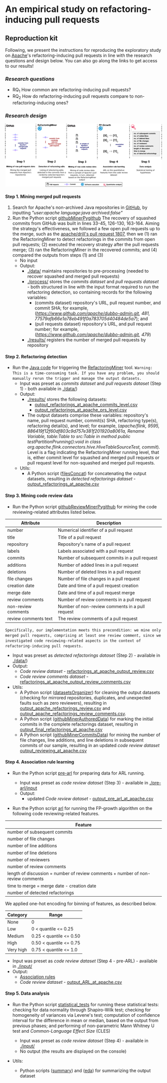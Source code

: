 # An empirical study on refactoring-inducing pull requests

## Reproduction kit

Following, we present the instructions for reproducing the exploratory study on [Apache](https://github.com/apache)'s refactoring-inducing pull requests in line with the research questions and design below.
You can also go along the links to get access to our results!

### *Research questions*
* RQ<sub>1</sub> How common are refactoring-inducing pull requests?
* RQ<sub>2</sub> How do refactoring-inducing pull requests compare to non-refactoring-inducing ones?

### *Research design*

<img src="./images/ResearchDesign.png">

#### Step 1. Mining merged pull requests
1. Search for Apache's non-archived Java repositories in [GitHub](https://github.com/search), by inputting *"user:apache language:java archived:false"*
1. Run the Python script [githubMinerPygithub](Step1/githubMinerPygithub.py)
The recovery of squashed commits from GitHub was built in lines 33-45, 126-130, 163-164. Aiming the strategy's effectiveness, we followed a few open pull requests up to the merge, such as the [apache/drill's pull request 1807](https://github.com/apache/drill/pull/1807), then we (1) ran the RefactoringMiner to detect refactorings in the commits from open pull requests; (2) executed the recovery strategy after the pull requests merge; (3) ran the RefactoringMiner in the recovered commits; and (4) compared the outputs from steps (1) and (3)
   * No input
   * Output:
      * [./data/](Step1/data) maintains repositories to pre-processing (needed to recover squashed and merged pull requests)
      * [./process/](Step1/process) stores the *commits dataset* and *pull requests dataset* - both structured in line with the input format required to run the refactoring detection, so containing records for the following variables:
         * (commits dataset) repository's URL, pull request number, and commit SHA; for example, (*https://www.github.com/apache/dubbo-admin.git, 481,  77579afb66e1a78eb491f0a783705d40484de5a7*); and
         * (pull requests dataset) repository's URL, and pull request number; for example, (*https://www.github.com/apache/dubbo-admin.git, 479*)
      * [./results/](Step1/results) registers the number of merged pull requests by repository

#### Step 2. Refactoring detection
* Run the [Java code](Step2/Main.java) for triggering the [RefactoringMiner](https://github.com/tsantalis/RefactoringMiner) tool.
`Warning: This is a time-consuming task. If you have any problem, you should manually rerun the trigger and manage the output datasets.`
   * Input was preset as *commits dataset* and *pull requests dataset* (Step 1) - both available in [./data/](Step2/data))
   * Output:
      * [./results/](Step2/results) stores the following datasets:
         * [output_refactorings_at_apache_commits_level.csv](Step2/results/output_refactorings_at_apache_commits_level.zip)
         * [output_refactorings_at_apache_prs_level.csv](Step2/results/output_refactorings_at_apache_prs_level.zip)
      * The output datasets comprise these variables: repository's name, pull request number, commit(s) SHA, refactoring type(s), refactoring detail(s), and level; for example, (*apache/flink, 9595, 886419f12f60df803c9d757e381f201920a8061a, Rename Variable, table:Table to src:Table in method public testPartitionPrunning():void in class org.apache.flink.connectors.hive.HiveTableSourceTest, commit*). Level is a flag indicating the RefactoringMiner running level, that is, either commit level for squashed and merged pull requests or pull request level for non-squashed and merged pull requests.
   * Utils:
      * A Python script ([filesConcat](Step2/filesConcat.py)) for concatenating the output datasets, resulting in *detected refactorings dataset* - [output_refactorings_at_apache.csv](Step2/results/output_refactorings_at_apache.zip)

#### Step 3. Mining code review data 
* Run the Python script [githubReviewMinerPygithub](Step3/githubReviewMinerPygithub.py) for mining the code reviewing-related attributes listed below.

| Attribute            | Description                                     |
|----------------------|-------------------------------------------------|
| number               | Numerical identifier of a pull request          |
| title                | Title of a pull request                         |
| repository           | Repository's name of a pull request             |
| labels               | Labels associated with a pull request           |
| commits              | Number of subsequent commits in a pull request  |
| additions            | Number of added lines in a pull request         |
| deletions            | Number of deleted lines in a pull request       |
| file changes         | Number of file changes in a pull request        |
| creation date        | Date and time of a pull request creation        |
| merge date           | Date and time of a pull request merge           |
| review comments      | Number of review comments in a pull request     |
| non-review comments  | Number of non-review comments in a pull request |
| review comments text | The review comments of a pull request           |

`Specifically, our implementation meets this precondition: we mine only merged pull requests, comprising at least one review comment, since we investigated code reviewing-related aspects in the context of refactoring-inducing pull requests.`

   * Input was preset as *detected refactorings dataset* (Step 2) - available in [./data/](Step3/data)) 
   * Output:
      * *Code review dataset* - [refactorings_at_apache_output_review.csv](Step3/results/refactorings_at_apache_output_review.csv)
      * *Code review comments dataset* - [refactorings_at_apache_output_review_comments.csv](Step3/results/refactorings_at_apache_output_review_comments.zip)
   * Utils:
      * A Python script ([datasetsOrganizer](Step3/datasetsOrganizer.py)) for cleaning the output datasets (checking for mirrored repositories, duplicates, and unexpected faults such as zero reviewers), resulting in [output_apache_refactorings_review.csv](Step3/results/output_apache_refactorings_review.csv) and [output_apache_refactorings_review_comments.csv](Step3/results/output_apache_refactorings_review_comments.zip). 
      * A Python script ([githubMinerAuthoredData](Step3/githubMinerAuthoredData.py)) for marking the initial commits in the complete refactorings dataset, resulting in [output_final_refactorings_at_apache.csv](Step3/results/output_final_refactorings_at_apache.csv)
      * A Python script ([githubMinerCommitsData](Step3/githubMinerCommitsData.py)) for mining the number of file changes, line additions, and line deletions in subsequent commits of our sample, resulting in an updated *code review dataset* [output_reviewing_at_apache.csv](Step3/output/output_reviewing_at_apache.csv)
      

#### Step 4. Association rule learning
* Run the Python script [pre-arl](Step4/pre-ARL/pre_arl.py) for preparing data for ARL running.
  * Input was preset as *code review dataset* (Step 3) - available in [./pre-arl/input](Step4/pre-arl/input)
  * Output: 
      * updated *Code review dataset* - [output_pre_arl_at_apache.csv](Step4/pre-ARL/output_pre_arl_at_apache.csv)
  
* Run the Python script [arl](Step4/arl.py) for running the FP-growth algorithm on the following code reviewing-related features.

| Feature                                                                          |
|----------------------------------------------------------------------------------|
| number of subsequent commits                                                     |
| number of file changes                                                           |
| number of line additions                                                         |
| number of line deletions                                                         |
| number of reviewers                                                              |
| number of review comments                                                        |
| length of discussion = number of review comments + number of non-review comments |
| time to merge = merge date - creation date                                       |
| number of detected refactorings                                                  |


We applied one-hot encoding for binning of features, as described below.

| Category   | Range                       |
|------------|-----------------------------|
| None       | 0                           |
| Low        | 0 < quantile  &lt;= 0.25    |
| Medium     | 0.25 < quantile  &lt;= 0.50 |
| High       | 0.50 < quantile  &lt;= 0.75 |
| Very high  | 0.75 < quantile  &lt;= 1.0  |
      
   * Input was preset as *code review dataset* (Step 4 - pre-ARL) - available in [./input/](Step4/input)
   * Output:
      * [Association rules](Step4/output/output_ARL_at_apache.txt)
      * *Code review dataset* - [output_ARL_at_apache.csv](Step4/output/output_ARL_at_apache.csv)

#### Step 5. Data analysis
* Run the Python script [statistical_tests](Step5/statistical_tests.py) for running these statistical tests: checking for data normality through Shapiro-Wilk test; checking for homogeneity of variances via Levene's test; computation of confidence interval for the difference in mean or median, based on the output from previous phases; and performing of non-parametric Mann Whitney U test and *Common-Language Effect Size* (CLES)

   * Input was preset as *code review dataset* (Step 4) - available in [./input/](Step5/input)
   * No output (the results are displayed on the console)
   
* Utils:
  * Python scripts ([summary](Step5/utils/summary.py)) and ([eda](Step5/utils/eda.py)) for summarizing the output dataset
  
  

